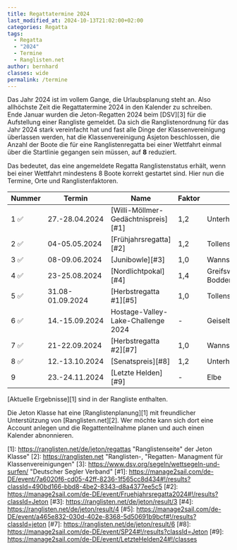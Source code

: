 ```yaml
---
title: Regattatermine 2024
last_modified_at: 2024-10-13T21:02:00+02:00
categories: Regatta
tags: 
  - Regatta 
  - "2024" 
  - Termine 
  - Ranglisten.net
author: bernhard
classes: wide
permalink: /termine
---
```

Das Jahr 2024 ist im vollem Gange, die Urlaubsplanung steht an. Also allhöchste Zeit die Regattatermine 2024 in den Kalender zu schreiben.  
Ende Januar wurden die Jeton-Regatten 2024 beim [DSV][3] für die Aufstellung einer Rangliste gemeldet. Da sich die Ranglistenordnung für das Jahr 2024 stark vereinfacht hat und fast alle Dinge der Klassenvereinigung überlassen werden, hat die Klassenvereinigung Asjeton beschlossen, die Anzahl der Boote die für eine Ranglistenregatta bei einer Wettfahrt einmal über die Startlinie gegangen sein müssen, auf **8** reduziert.  

Das bedeutet, das eine angemeldete Regatta Ranglistenstatus erhält, wenn bei einer Wettfahrt mindestens 8 Boote korrekt gestartet sind. Hier nun die Termine, Orte und Ranglistenfaktoren. 

|Nummer |Termin             |Name                              | Faktor |Revier            |Veranstalter|
|-------|-------------------|----------------------------------|--------|------------------|------------|
|1  ✅	|27.-28.04.2024     |[Willi-Möllmer-Gedächtnispreis][#1]     |1,2     | Unterhavel       |SCO         |
|2  ✅	|04-05.05.2024		|[Frühjahrsregatta][#2]				   |1,2|Tollensesee|SVN|
|3  ✅ |08-09.06.2024		|[Junibowle][#3]						   |1,0		|Wannsee |SCWB|
|4	✅	|23-25.08.2024		|[Nordlichtpokal][#4]					   |1,4		|Greifswalder Bodden|Asjeton|
|5	✅	|31.08-01.09.2024	|[Herbstregatta #1][#5]				   |1,0		|Tollensesee|SVN|
|6  ✅    |14.-15.09.2024     |Hostage-Valley-Lake-Challenge 2024| -      |Geiseltalsee      | |
|7	✅	|21-22.09.2024		|[Herbstregatta #2][#7]				   |1,0		|Wannsee|SCWB|
|8	✅	|12.-13.10.2024		|[Senatspreis][#8]					   |1,2		|Unterhavel/Wannsee|BYC|
|9    |23.-24.11.2024   |[Letzte Helden][#9]           |   -   |Elbe|BSC|

[Aktuelle Ergebnisse][1] sind in der Rangliste enthalten.

Die Jeton Klasse hat eine [Ranglistenplanung][1] mit freundlicher Unterstützung von [Ranglisten.net][2]. Wer möchte kann sich dort eine Account anlegen und die Regattenteilnahme planen und auch einen Kalender abnonnieren.

[1]: https://ranglisten.net/de/jeton/regattas "Ranglistenseite" der Jeton Klasse"
[2]: https://ranglisten.net "Ranglisten-, "Regatten- Managment für Klassenvereinigungen"
[3]: https://www.dsv.org/segeln/wettsegeln-und-surfen/ "Deutscher Segler Verband"
[#1]: https://manage2sail.com/de-DE/event/7a6020f6-cd05-42ff-8236-1f565cc8d434#!/results?classId=490bd166-bbd8-4be2-8343-d8a4377ee5c5
[#2]: https://manage2sail.com/de-DE/event/Fruehjahrsregatta2024#!/results?classId=Jeton
[#3]: https://ranglisten.net/de/jeton/result/3
[#4]: https://ranglisten.net/de/jeton/result/4
[#5]: https://manage2sail.com/de-DE/event/a465e832-030d-402e-8368-5d50691b9bcf#!/results?classId=jeton
[#7]: https://ranglisten.net/de/jeton/result/6
[#8]: https://manage2sail.com/de-DE/event/SP24#!/results?classId=Jeton
[#9]: https://manage2sail.com/de-DE/event/LetzteHelden24#!/classes